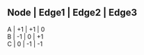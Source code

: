 Node | Edge1 | Edge2 | Edge3 
-----------------------------
A    |   +1  |   +1  |   0  
B    |   -1  |   0   |   +1  
C    |   0   |  -1   |  -1  
